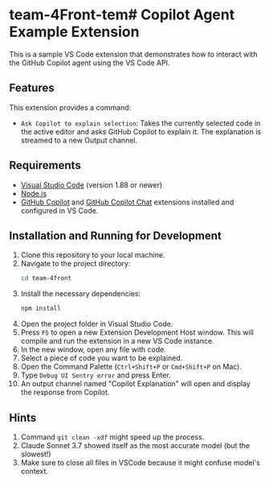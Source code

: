 # team-4Front-tem# Copilot Agent Example Extension

This is a sample VS Code extension that demonstrates how to interact with the GitHub Copilot agent using the VS Code API.

## Features

This extension provides a command:

-   `Ask Copilot to explain selection`: Takes the currently selected code in the active editor and asks GitHub Copilot to explain it. The explanation is streamed to a new Output channel.

## Requirements

-   [Visual Studio Code](https://code.visualstudio.com/) (version 1.88 or newer)
-   [Node.js](https://nodejs.org/)
-   [GitHub Copilot](https://marketplace.visualstudio.com/items?itemName=GitHub.copilot) and [GitHub Copilot Chat](https://marketplace.visualstudio.com/items?itemName=GitHub.copilot-chat) extensions installed and configured in VS Code.

## Installation and Running for Development

1.  Clone this repository to your local machine.
2.  Navigate to the project directory:
    ```bash
    cd team-4front
    ```
3.  Install the necessary dependencies:
    ```bash
    npm install
    ```
4.  Open the project folder in Visual Studio Code.
5.  Press `F5` to open a new Extension Development Host window. This will compile and run the extension in a new VS Code instance.
6.  In the new window, open any file with code.
7.  Select a piece of code you want to be explained.
8.  Open the Command Palette (`Ctrl+Shift+P` or `Cmd+Shift+P` on Mac).
9.  Type `Debug UI Sentry error` and press Enter.
10. An output channel named "Copilot Explanation" will open and display the response from Copilot.

## Hints

1. Command `git clean -xdf` might speed up the process.
2. Claude Sonnet 3.7 showed itself as the most accurate model (but the slowest!)
3. Make sure to close all files in VSCode because it might confuse model's context. 
